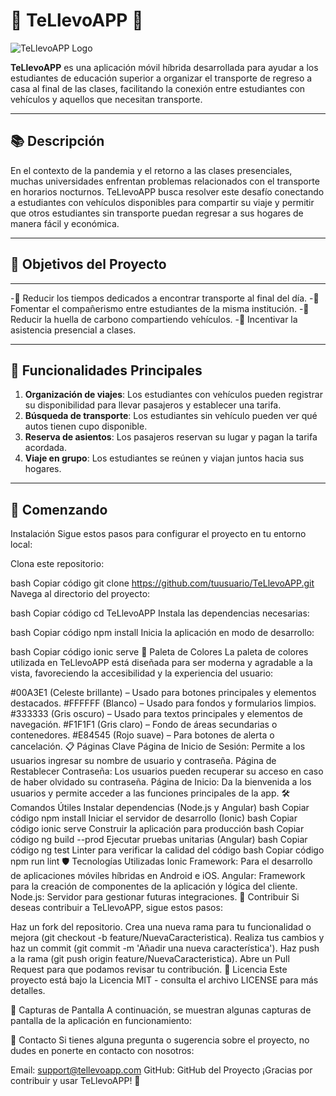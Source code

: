 # 🚗 **TeLlevoAPP** 🎒

![TeLlevoAPP Logo](TeLlevoAppLogo.jpeg)

**TeLlevoAPP** es una aplicación móvil híbrida desarrollada para ayudar a los estudiantes de educación superior a organizar el transporte de regreso a casa al final de las clases, facilitando la conexión entre estudiantes con vehículos y aquellos que necesitan transporte.

---

## **📚 Descripción**
En el contexto de la pandemia y el retorno a las clases presenciales, muchas universidades enfrentan problemas relacionados con el transporte en horarios nocturnos. TeLlevoAPP busca resolver este desafío conectando a estudiantes con vehículos disponibles para compartir su viaje y permitir que otros estudiantes sin transporte puedan regresar a sus hogares de manera fácil y económica.

---

## 🎯 **Objetivos del Proyecto**

---

-🚀 Reducir los tiempos dedicados a encontrar transporte al final del día.
-👫 Fomentar el compañerismo entre estudiantes de la misma institución.
-🌱 Reducir la huella de carbono compartiendo vehículos.
-🏫 Incentivar la asistencia presencial a clases.

---

## 📱 **Funcionalidades Principales**
1. **Organización de viajes**: Los estudiantes con vehículos pueden registrar su disponibilidad para llevar pasajeros y establecer una tarifa.
2. **Búsqueda de transporte**: Los estudiantes sin vehículo pueden ver qué autos tienen cupo disponible.
3. **Reserva de asientos**: Los pasajeros reservan su lugar y pagan la tarifa acordada.
4. **Viaje en grupo**: Los estudiantes se reúnen y viajan juntos hacia sus hogares.

---

## 🚀 **Comenzando**

Instalación
Sigue estos pasos para configurar el proyecto en tu entorno local:

Clona este repositorio:

bash
Copiar código
git clone https://github.com/tuusuario/TeLlevoAPP.git
Navega al directorio del proyecto:

bash
Copiar código
cd TeLlevoAPP
Instala las dependencias necesarias:

bash
Copiar código
npm install
Inicia la aplicación en modo de desarrollo:

bash
Copiar código
ionic serve
🌈 Paleta de Colores
La paleta de colores utilizada en TeLlevoAPP está diseñada para ser moderna y agradable a la vista, favoreciendo la accesibilidad y la experiencia del usuario:

#00A3E1 (Celeste brillante) – Usado para botones principales y elementos destacados.
#FFFFFF (Blanco) – Usado para fondos y formularios limpios.
#333333 (Gris oscuro) – Usado para textos principales y elementos de navegación.
#F1F1F1 (Gris claro) – Fondo de áreas secundarias o contenedores.
#E84545 (Rojo suave) – Para botones de alerta o cancelación.
📋 Páginas Clave
Página de Inicio de Sesión: Permite a los usuarios ingresar su nombre de usuario y contraseña.
Página de Restablecer Contraseña: Los usuarios pueden recuperar su acceso en caso de haber olvidado su contraseña.
Página de Inicio: Da la bienvenida a los usuarios y permite acceder a las funciones principales de la app.
🛠️ Comandos Útiles
Instalar dependencias (Node.js y Angular)
bash
Copiar código
npm install
Iniciar el servidor de desarrollo (Ionic)
bash
Copiar código
ionic serve
Construir la aplicación para producción
bash
Copiar código
ng build --prod
Ejecutar pruebas unitarias (Angular)
bash
Copiar código
ng test
Linter para verificar la calidad del código
bash
Copiar código
npm run lint
🛡️ Tecnologías Utilizadas
Ionic Framework: Para el desarrollo de aplicaciones móviles híbridas en Android e iOS.
Angular: Framework para la creación de componentes de la aplicación y lógica del cliente.
Node.js: Servidor para gestionar futuras integraciones.
🤝 Contribuir
Si deseas contribuir a TeLlevoAPP, sigue estos pasos:

Haz un fork del repositorio.
Crea una nueva rama para tu funcionalidad o mejora (git checkout -b feature/NuevaCaracteristica).
Realiza tus cambios y haz un commit (git commit -m 'Añadir una nueva característica').
Haz push a la rama (git push origin feature/NuevaCaracteristica).
Abre un Pull Request para que podamos revisar tu contribución.
📄 Licencia
Este proyecto está bajo la Licencia MIT - consulta el archivo LICENSE para más detalles.

🌟 Capturas de Pantalla
A continuación, se muestran algunas capturas de pantalla de la aplicación en funcionamiento:



📧 Contacto
Si tienes alguna pregunta o sugerencia sobre el proyecto, no dudes en ponerte en contacto con nosotros:

Email: support@tellevoapp.com
GitHub: GitHub del Proyecto
¡Gracias por contribuir y usar TeLlevoAPP! 🙌